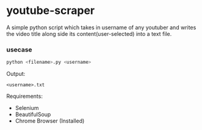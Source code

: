 # youtube-scraper
A simple python script which takes in username of any youtuber and writes the video title along side its content(user-selected) into a text file.
### usecase


```python
python <filename>.py <username>
```
Output:
```
<username>.txt
```
Requirements:
+ Selenium
+ BeautifulSoup
+ Chrome Browser (Installed)
